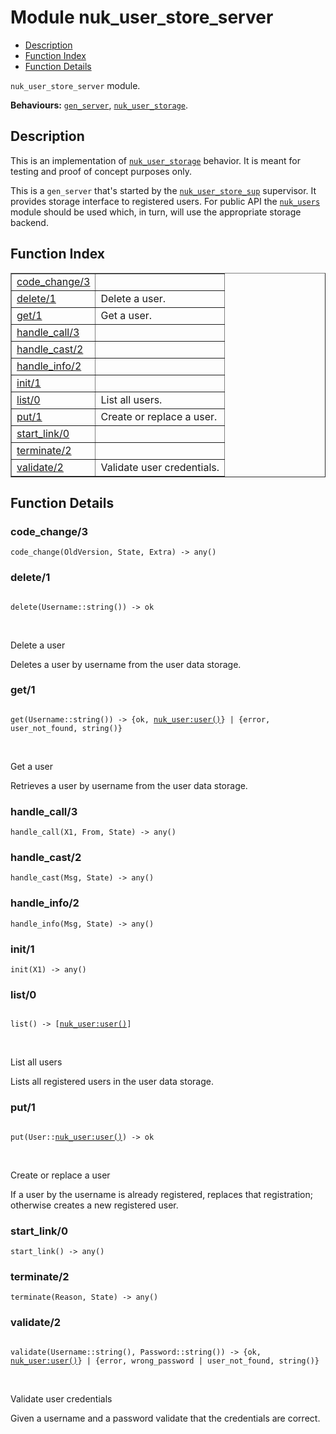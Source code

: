 

# Module nuk_user_store_server #
* [Description](#description)
* [Function Index](#index)
* [Function Details](#functions)

`nuk_user_store_server` module.

__Behaviours:__ [`gen_server`](gen_server.md), [`nuk_user_storage`](nuk_user_storage.md).

<a name="description"></a>

## Description ##

This is an implementation of [`nuk_user_storage`](nuk_user_storage.md) behavior. It is meant
for testing and proof of concept purposes only.

This is a `gen_server` that's started by the [`nuk_user_store_sup`](nuk_user_store_sup.md)
supervisor. It provides storage interface to registered users. For public
API the [`nuk_users`](nuk_users.md) module should be used which, in turn, will use the
appropriate storage backend.<a name="index"></a>

## Function Index ##


<table width="100%" border="1" cellspacing="0" cellpadding="2" summary="function index"><tr><td valign="top"><a href="#code_change-3">code_change/3</a></td><td></td></tr><tr><td valign="top"><a href="#delete-1">delete/1</a></td><td>Delete a user.</td></tr><tr><td valign="top"><a href="#get-1">get/1</a></td><td>Get a user.</td></tr><tr><td valign="top"><a href="#handle_call-3">handle_call/3</a></td><td></td></tr><tr><td valign="top"><a href="#handle_cast-2">handle_cast/2</a></td><td></td></tr><tr><td valign="top"><a href="#handle_info-2">handle_info/2</a></td><td></td></tr><tr><td valign="top"><a href="#init-1">init/1</a></td><td></td></tr><tr><td valign="top"><a href="#list-0">list/0</a></td><td>List all users.</td></tr><tr><td valign="top"><a href="#put-1">put/1</a></td><td>Create or replace a user.</td></tr><tr><td valign="top"><a href="#start_link-0">start_link/0</a></td><td></td></tr><tr><td valign="top"><a href="#terminate-2">terminate/2</a></td><td></td></tr><tr><td valign="top"><a href="#validate-2">validate/2</a></td><td>Validate user credentials.</td></tr></table>


<a name="functions"></a>

## Function Details ##

<a name="code_change-3"></a>

### code_change/3 ###

`code_change(OldVersion, State, Extra) -> any()`

<a name="delete-1"></a>

### delete/1 ###

<pre><code>
delete(Username::string()) -&gt; ok
</code></pre>
<br />

Delete a user

Deletes a user by username from the user data storage.

<a name="get-1"></a>

### get/1 ###

<pre><code>
get(Username::string()) -&gt; {ok, <a href="nuk_user.md#type-user">nuk_user:user()</a>} | {error, user_not_found, string()}
</code></pre>
<br />

Get a user

Retrieves a user by username from the user data storage.

<a name="handle_call-3"></a>

### handle_call/3 ###

`handle_call(X1, From, State) -> any()`

<a name="handle_cast-2"></a>

### handle_cast/2 ###

`handle_cast(Msg, State) -> any()`

<a name="handle_info-2"></a>

### handle_info/2 ###

`handle_info(Msg, State) -> any()`

<a name="init-1"></a>

### init/1 ###

`init(X1) -> any()`

<a name="list-0"></a>

### list/0 ###

<pre><code>
list() -&gt; [<a href="nuk_user.md#type-user">nuk_user:user()</a>]
</code></pre>
<br />

List all users

Lists all registered users in the user data storage.

<a name="put-1"></a>

### put/1 ###

<pre><code>
put(User::<a href="nuk_user.md#type-user">nuk_user:user()</a>) -&gt; ok
</code></pre>
<br />

Create or replace a user

If a user by the username is already registered, replaces that registration;
otherwise creates a new registered user.

<a name="start_link-0"></a>

### start_link/0 ###

`start_link() -> any()`

<a name="terminate-2"></a>

### terminate/2 ###

`terminate(Reason, State) -> any()`

<a name="validate-2"></a>

### validate/2 ###

<pre><code>
validate(Username::string(), Password::string()) -&gt; {ok, <a href="nuk_user.md#type-user">nuk_user:user()</a>} | {error, wrong_password | user_not_found, string()}
</code></pre>
<br />

Validate user credentials

Given a username and a password validate that the credentials are correct.

